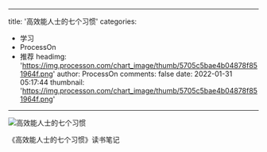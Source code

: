 
---
title: '高效能人士的七个习惯'
categories: 
 - 学习
 - ProcessOn
 - 推荐
headimg: 'https://img.processon.com/chart_image/thumb/5705c5bae4b04878f851964f.png'
author: ProcessOn
comments: false
date: 2022-01-31 05:17:44
thumbnail: 'https://img.processon.com/chart_image/thumb/5705c5bae4b04878f851964f.png'
---

<div>   
<img class="thumb" alt="高效能人士的七个习惯" src="https://img.processon.com/chart_image/thumb/5705c5bae4b04878f851964f.png" referrerpolicy="no-referrer">
<p>《高效能人士的七个习惯》读书笔记</p>  
</div>
            